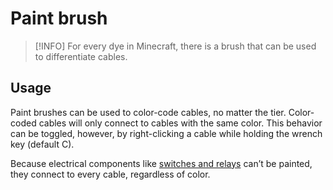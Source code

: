 # Paint brush

> [!INFO]
> For every dye in Minecraft,
> there is a brush that can be used to differentiate cables.

## Usage

Paint brushes can be used to color-code cables, no matter the tier. Color-coded cables will only connect to cables with the same color. This behavior can be toggled, however, by right-clicking a cable while holding the wrench key (default C).

Because electrical components like [switches and relays](/1-beginner/switches-and-relays.md) can’t be painted, they connect to every cable, regardless of color.

